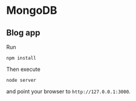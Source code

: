 
# MongoDB

## Blog app

Run

    npm install

Then execute

    node server

and point your browser to `http://127.0.0.1:3000`.
